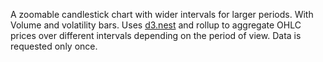 A zoomable candlestick chart with wider intervals for larger periods. With Volume and volatility bars. Uses [d3.nest](https://github.com/d3/d3-3.x-api-reference/blob/master/Arrays.md#d3_nest) and rollup to aggregate OHLC prices over different intervals depending on the period of view. Data is requested only once.
